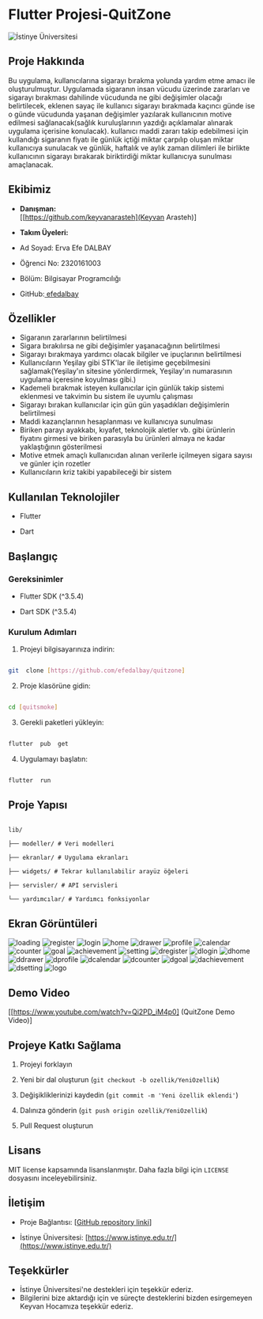 # Flutter Projesi-QuitZone

  

![İstinye Üniversitesi](https://www.unitededucation.com/linklogoch/istinye-university-logo.png)

  

## Proje Hakkında

Bu uygulama, kullanıcılarına sigarayı bırakma yolunda yardım etme amacı ile oluşturulmuştur. Uygulamada sigaranın insan vücudu üzerinde zararları ve sigarayı bırakması dahilinde vücudunda ne gibi değişimler olacağı belirtilecek, eklenen sayaç ile kullanıcı sigarayı bırakmada kaçıncı günde ise o günde vücudunda yaşanan değişimler yazılarak kullanıcının motive edilmesi sağlanacak(sağlık kuruluşlarının yazdığı açıklamalar alınarak uygulama içerisine konulacak). kullanıcı maddi zararı takip edebilmesi için kullandığı sigaranın fiyatı ile günlük içtiği miktar çarpılıp oluşan miktar kullanıcıya sunulacak ve günlük, haftalık ve aylık zaman dilimleri ile birlikte kullanıcının sigarayı bırakarak biriktirdiği miktar kullanıcıya sunulması amaçlanacak.

  

## Ekibimiz

-  **Danışman:**  
[[https://github.com/keyvanarasteh](Keyvan Arasteh)]


-  **Takım Üyeleri:**

- Ad Soyad: Erva Efe DALBAY
- Öğrenci No: 2320161003
- Bölüm: Bilgisayar Programcılığı
- GitHub:[ efedalbay](https://github.com/efedalbay)

  

## Özellikler

- Sigaranın zararlarının belirtilmesi
- Sigara bırakılırsa ne gibi değişimler yaşanacağının belirtilmesi
- Sigarayı bırakmaya yardımcı olacak bilgiler ve ipuçlarının belirtilmesi
- Kullanıcıların Yeşilay gibi STK'lar ile iletişime geçebilmesini sağlamak(Yeşilay'ın sitesine yönlerdirmek, Yeşilay'ın numarasının uygulama içeresine koyulması gibi.)
- Kademeli bırakmak isteyen kullanıcılar için günlük takip sistemi eklenmesi ve takvimin bu sistem ile uyumlu çalışması
- Sigarayı bırakan kullanıcılar için gün gün yaşadıkları değişimlerin belirtilmesi
- Maddi kazançlarının hesaplanması ve kullanıcıya sunulması 
- Biriken parayı ayakkabı, kıyafet, teknolojik aletler vb. gibi ürünlerin fiyatını girmesi ve biriken parasıyla bu ürünleri almaya ne kadar yaklaştığının gösterilmesi
- Motive etmek amaçlı kullanıcıdan alınan verilerle içilmeyen sigara sayısı ve günler için rozetler
- Kullanıcıların kriz takibi yapabileceği bir sistem


  
## Kullanılan Teknolojiler

- Flutter

- Dart


  
## Başlangıç

  

### Gereksinimler

- Flutter SDK (^3.5.4)

- Dart SDK (^3.5.4)


  
### Kurulum Adımları

1. Projeyi bilgisayarınıza indirin:

```bash

git  clone [https://github.com/efedalbay/quitzone]

```

  

2. Proje klasörüne gidin:

```bash

cd [quitsmoke]

```

  

3. Gerekli paketleri yükleyin:

```bash

flutter  pub  get

```

  

4. Uygulamayı başlatın:

```bash

flutter  run

```

  

## Proje Yapısı

```

lib/

├── modeller/ # Veri modelleri

├── ekranlar/ # Uygulama ekranları

├── widgets/ # Tekrar kullanılabilir arayüz öğeleri

├── servisler/ # API servisleri

└── yardımcılar/ # Yardımcı fonksiyonlar

```

  

## Ekran Görüntüleri

![loading](https://github.com/user-attachments/assets/515d23bc-039f-491a-98cc-17044f709c7d)
![register](https://github.com/user-attachments/assets/8576e9f8-6fdc-492e-9739-8b85f6094516)
![login](https://github.com/user-attachments/assets/4998da5d-ab89-41ea-aef0-973026c4184c)
![home](https://github.com/user-attachments/assets/1b76024f-8546-439d-9a38-ac3454639c2e)
![drawer](https://github.com/user-attachments/assets/949b1627-4c63-4411-a344-89baf2335f04)
![profile](https://github.com/user-attachments/assets/195c3a23-47b6-4ec1-aa9c-1d984e2613b7)
![calendar](https://github.com/user-attachments/assets/d1f1f25c-d0ba-46f8-988d-560f6b59e780)
![counter](https://github.com/user-attachments/assets/2178fd30-6d1c-405a-9eba-76db97a4afab)
![goal](https://github.com/user-attachments/assets/c96a5918-e957-4c58-a8e6-373871c1ebcb)
![achievement](https://github.com/user-attachments/assets/e4f1d946-ecbf-4414-8e18-b42dc9c0c94f)
![setting](https://github.com/user-attachments/assets/001cc3dd-f5c1-4348-801d-12b1d2b45620)
![dregister](https://github.com/user-attachments/assets/fe5da4a7-91a3-429e-90ad-1c1e22525f85)
![dlogin](https://github.com/user-attachments/assets/e14bb0b8-c168-4024-92db-bddd22f6358e)
![dhome](https://github.com/user-attachments/assets/77d43d67-7059-4501-8590-9c39a61cf1b8)
![ddrawer](https://github.com/user-attachments/assets/18f14fa6-d15f-43dc-8b58-10d7084bbab1)
![dprofile](https://github.com/user-attachments/assets/14598b3a-67a3-427a-b1b1-6ca537c51e78)
![dcalendar](https://github.com/user-attachments/assets/9afe80bf-6ab1-4a02-9160-fd825b42e879)
![dcounter](https://github.com/user-attachments/assets/f3d6a4ff-d473-4a59-a9b9-307032b44f67)
![dgoal](https://github.com/user-attachments/assets/04180d5a-ab84-4880-bc66-e43190d6c5f3)
![dachievement](https://github.com/user-attachments/assets/035ad308-d740-4801-9861-6e403ba85f8c)
![dsetting](https://github.com/user-attachments/assets/a9e46c6b-fb51-4d70-bbf9-323576668714)
![logo](https://github.com/user-attachments/assets/8fce3468-a061-438e-be55-7a04b033ae49)



##  Demo Video
[[https://www.youtube.com/watch?v=Qi2PD_iM4p0] (QuitZone Demo Video)]



## Projeye Katkı Sağlama

1. Projeyi forklayın

2. Yeni bir dal oluşturun (`git checkout -b ozellik/YeniOzellik`)

3. Değişikliklerinizi kaydedin (`git commit -m 'Yeni özellik eklendi'`)

4. Dalınıza gönderin (`git push origin ozellik/YeniOzellik`)

5. Pull Request oluşturun

  

## Lisans

MIT license kapsamında lisanslanmıştır. Daha fazla bilgi için `LICENSE` dosyasını inceleyebilirsiniz.

  

## İletişim

- Proje Bağlantısı: [[GitHub repository linki](https://github.com/efedalbay/quitsmoke)]

- İstinye Üniversitesi: [https://www.istinye.edu.tr/](https://www.istinye.edu.tr/)

  

## Teşekkürler

- İstinye Üniversitesi'ne destekleri için teşekkür ederiz.
- Bilgilerini bize aktardığı için ve süreçte desteklerini bizden esirgemeyen Keyvan Hocamıza teşekkür ederiz.

